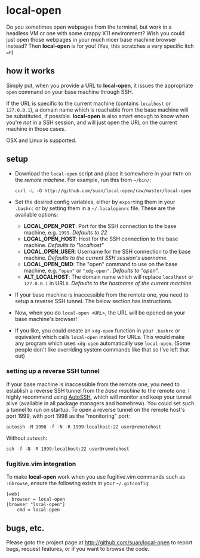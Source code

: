 local-open
==========
Do you sometimes open webpages from the terminal, but work in a headless VM or one with some crappy X11 environment? Wish you could just open those webpages in your much nicer base machine browser instead? Then **local-open** is for you! (Yes, this scratches a very specific itch `=P`)

how it works
------------
Simply put, when you provide a URL to **local-open**, it issues the appropriate `open` command on your base machine through SSH.

If the URL is specific to the current machine (contains `localhost` or `127.0.0.1`), a domain name which is reachable from the base machine will be substituted, if possible. **local-open** is also smart enough to know when you're *not* in a SSH session, and will just open the URL on the current machine in those cases.

OSX and Linux is supported.

setup
-----
- Download the `local-open` script and place it somewhere in your `PATH` on the *remote machine*. For example, run this from `~/bin/`:

    ```
    curl -L -O http://github.com/suan/local-open/raw/master/local-open
    ```
- Set the desired config variables, either by `export`ing them in your `.bashrc` or by setting them in a `~/.localopenrc` file. These are the available options:
  - **LOCAL_OPEN_PORT**: Port for the SSH connection to the base machine, e.g. `1999`. *Defaults to 22*
  - **LOCAL_OPEN_HOST**: Host for the SSH connection to the base machine. *Defaults to "localhost"*
  - **LOCAL_OPEN_USER**: Username for the SSH connection to the base machine. *Defaults to the current SSH session's username.*
  - **LOCAL_OPEN_CMD**: The "open" command to use on the base machine, e.g. `"open"` or `"xdg-open"`. *Defaults to "open".*
  - **ALT_LOCALHOST**: The domain name which will replace `localhost` or `127.0.0.1` in URLs. *Defaults to the hostname of the current machine.*
- If your base machine is inaccessible from the remote one, you need to setup a reverse SSH tunnel. The below section has instructions.
- Now, when you do `local-open <URL>`, the URL will be opened on your base machine's browser!
- If you like, you could create an `xdg-open` function in your `.bashrc` or equivalent which calls `local-open` instead for URLs. This would make any program which uses `xdg-open` automatically use `local-open`. (Some people don't like overriding system commands like that so I've left that out)

### setting up a reverse SSH tunnel
If your base machine is inaccessible from the remote one, you need to establish a reverse SSH tunnel from the *base machine* to the remote one. I highly recommend using [AutoSSH][autossh], which will monitor and keep your tunnel alive (available in all package managers and homebrew). You could set such a tunnel to run on startup. To open a reverse tunnel on the remote host's port 1999, with port 1998 as the "monitoring" port:

```
autossh -M 1998 -f -N -R 1999:localhost:22 user@remotehost
```
Without `autossh`:

```
ssh -f -N -R 1999:localhost:22 user@remotehost
```


### fugitive.vim integration ###
To make **local-open** work when you use fugitive.vim commands such as `:Gbrowse`, ensure the following exists in your `~/.gitconfig`:

```
[web]
  browser = local-open
[browser "local-open"]
	cmd = local-open
```

bugs, etc.
----------
Please goto the project page at http://github.com/suan/local-open to report bugs, request features, or if you want to browse the code.



[autossh]: http://www.debianadmin.com/autossh-automatically-restart-ssh-sessions-and-tunnels.html
